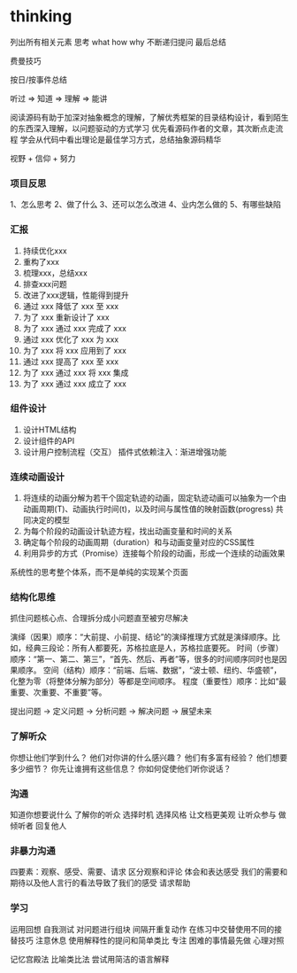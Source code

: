 # thinking

列出所有相关元素 思考 what how why 不断递归提问 最后总结

费曼技巧

按日/按事件总结

听过 => 知道 => 理解 => 能讲

阅读源码有助于加深对抽象概念的理解，了解优秀框架的目录结构设计，看到陌生的东西深入理解，以问题驱动的方式学习
优先看源码作者的文章，其次断点走流程
学会从代码中看出理论是最佳学习方式，总结抽象源码精华

视野 + 信仰 + 努力

### 项目反思
1、怎么思考
2、做了什么
3、还可以怎么改进
4、业内怎么做的
5、有哪些缺陷

### 汇报
 1. 持续优化xxx
 2. 重构了xxx
 3. 梳理xxx，总结xxx
 4. 排查xxx问题
 5. 改进了xxx逻辑，性能得到提升
 6. 通过 xxx 降低了 xxx 至 xxx
 7. 为了 xxx 重新设计了 xxx
 8. 为了 xxx 通过 xxx 完成了 xxx
 9. 通过 xxx 优化了 xxx 为 xxx
 10. 为了 xxx 将 xxx 应用到了 xxx
 11. 通过 xxx 提高了 xxx 至 xxx
 12. 为了 xxx 通过 xxx 将 xxx 集成
 13. 为了 xxx 通过 xxx 成立了 xxx

### 组件设计
1. 设计HTML结构
2. 设计组件的API
3. 设计用户控制流程（交互）
插件式依赖注入：渐进增强功能

### 连续动画设计
1. 将连续的动画分解为若干个固定轨迹的动画，固定轨迹动画可以抽象为一个由动画周期(T)、动画执行时间(t)，以及时间与属性值的映射函数(progress) 共同决定的模型
2. 为每个阶段的动画设计轨迹方程，找出动画变量和时间的关系
3. 确定每个阶段的动画周期（duration）和与动画变量对应的CSS属性
4. 利用异步的方式（Promise）连接每个阶段的动画，形成一个连续的动画效果

系统性的思考整个体系，而不是单纯的实现某个页面


### 结构化思维

抓住问题核心点、合理拆分成小问题直至被穷尽解决

演绎（因果）顺序：“大前提、小前提、结论”的演绎推理方式就是演绎顺序。比如，经典三段论：所有人都要死，苏格拉底是人，苏格拉底要死。
时间（步骤）顺序：“第一、第二、第三”，“首先、然后、再者”等，很多的时间顺序同时也是因果顺序。
空间（结构）顺序：“前端、后端、数据”，“波士顿、纽约、华盛顿”，化整为零（将整体分解为部分）等都是空间顺序。
程度（重要性）顺序：比如“最重要、次重要、不重要”等。

提出问题 -> 定义问题 -> 分析问题 -> 解决问题 -> 展望未来

### 了解听众
你想让他们学到什么？
他们对你讲的什么感兴趣？
他们有多富有经验？
他们想要多少细节？
你先让谁拥有这些信息？
你如何促使他们听你说话？

### 沟通
知道你想要说什么
了解你的听众
选择时机
选择风格
让文档更美观
让听众参与
做倾听者
回复他人

### 非暴力沟通
四要素：观察、感受、需要、请求
区分观察和评论
体会和表达感受
我们的需要和期待以及他人言行的看法导致了我们的感受
请求帮助

### 学习
运用回想
自我测试
对问题进行组块
间隔开重复动作
在练习中交替使用不同的接替技巧
注意休息
使用解释性的提问和简单类比
专注
困难的事情最先做
心理对照

记忆宫殿法
比喻类比法
尝试用简洁的语言解释
